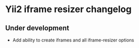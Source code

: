 # Yii2 iframe resizer changelog

Under development
-----------------
- Add ability to create iframes and all iframe-resizer options
